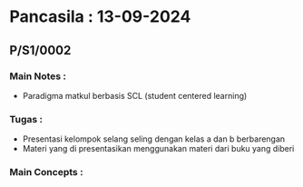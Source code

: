 # Pancasila : 13-09-2024
## P/S1/0002

### Main Notes :
- Paradigma matkul berbasis SCL (student centered learning)

### Tugas :
- Presentasi kelompok selang seling dengan kelas a dan b berbarengan
- Materi yang di presentasikan menggunakan materi dari buku yang diberi

### Main Concepts :

